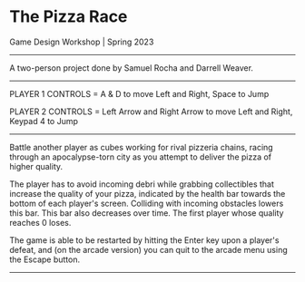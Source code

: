 # The Pizza Race
Game Design Workshop | Spring 2023

-------------------------------------------------------------------------------------------------------------------------------------------------------------------------

A two-person project done by Samuel Rocha and Darrell Weaver.

-------------------------------------------------------------------------------------------------------------------------------------------------------------------------

PLAYER 1 CONTROLS = A & D to move Left and Right, Space to Jump

PLAYER 2 CONTROLS = Left Arrow and Right Arrow to move Left and Right, Keypad 4 to Jump

-------------------------------------------------------------------------------------------------------------------------------------------------------------------------
Battle another player as cubes working for rival pizzeria chains, racing through an apocalypse-torn city as you attempt to deliver the pizza of higher quality.

The player has to avoid incoming debri while grabbing collectibles that increase the quality of your pizza, indicated by the health bar towards the bottom of each player's screen. Colliding with incoming obstacles lowers this bar. This bar also decreases over time. The first player whose quality reaches 0 loses.

The game is able to be restarted by hitting the Enter key upon a player's defeat, and (on the arcade version) you can quit to the arcade menu using the Escape button.

-------------------------------------------------------------------------------------------------------------------------------------------------------------------------


